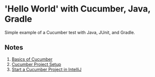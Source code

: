 # 'Hello World' with Cucumber, Java, Gradle

Simple example of a Cucumber test with Java, JUnit, and Gradle.

## Notes
1. [Basics of Cucumber](https://github.com/gingeleski/helloworld-cucumber-java-gradle/blob/master/01_Basics-of-Cucumber.md)
2. [Cucumber Project Setup](https://github.com/gingeleski/helloworld-cucumber-java-gradle/blob/master/02_Cucumber-Project-Setup.md)
3. [Start a Cucumber Project in IntelliJ](https://github.com/gingeleski/helloworld-cucumber-java-gradle/blob/master/03_Start-a-Cucumber-Project-in-IntelliJ.md)